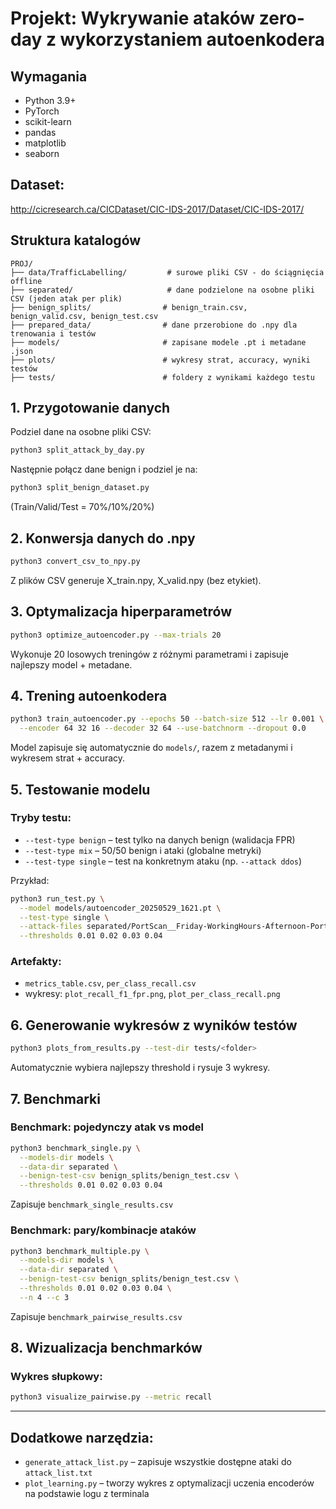 # Projekt: Wykrywanie ataków zero-day z wykorzystaniem autoenkodera

## Wymagania

* Python 3.9+
* PyTorch
* scikit-learn
* pandas
* matplotlib
* seaborn

## Dataset:

http://cicresearch.ca/CICDataset/CIC-IDS-2017/Dataset/CIC-IDS-2017/

## Struktura katalogów

```
PROJ/
├── data/TrafficLabelling/         # surowe pliki CSV - do ściągnięcia offline
├── separated/                     # dane podzielone na osobne pliki CSV (jeden atak per plik)
├── benign_splits/                # benign_train.csv, benign_valid.csv, benign_test.csv
├── prepared_data/                # dane przerobione do .npy dla trenowania i testów
├── models/                       # zapisane modele .pt i metadane .json
├── plots/                        # wykresy strat, accuracy, wyniki testów
├── tests/                        # foldery z wynikami każdego testu
```

## 1. Przygotowanie danych

Podziel dane na osobne pliki CSV:

```bash
python3 split_attack_by_day.py
```

Następnie połącz dane benign i podziel je na:

```bash
python3 split_benign_dataset.py
```

(Train/Valid/Test = 70%/10%/20%)

## 2. Konwersja danych do .npy

```bash
python3 convert_csv_to_npy.py
```

Z plików CSV generuje X\_train.npy, X\_valid.npy (bez etykiet).

## 3. Optymalizacja hiperparametrów

```bash
python3 optimize_autoencoder.py --max-trials 20
```

Wykonuje 20 losowych treningów z różnymi parametrami i zapisuje najlepszy model + metadane.


## 4. Trening autoenkodera

```bash
python3 train_autoencoder.py --epochs 50 --batch-size 512 --lr 0.001 \
  --encoder 64 32 16 --decoder 32 64 --use-batchnorm --dropout 0.0
```

Model zapisuje się automatycznie do `models/`, razem z metadanymi i wykresem strat + accuracy.


## 5. Testowanie modelu

### Tryby testu:

* `--test-type benign` – test tylko na danych benign (walidacja FPR)
* `--test-type mix` – 50/50 benign i ataki (globalne metryki)
* `--test-type single` – test na konkretnym ataku (np. `--attack ddos`)

Przykład:

```bash
python3 run_test.py \
  --model models/autoencoder_20250529_1621.pt \
  --test-type single \
  --attack-files separated/PortScan__Friday-WorkingHours-Afternoon-PortScan.csv \
  --thresholds 0.01 0.02 0.03 0.04
```

### Artefakty:

* `metrics_table.csv`, `per_class_recall.csv`
* wykresy: `plot_recall_f1_fpr.png`, `plot_per_class_recall.png`

## 6. Generowanie wykresów z wyników testów

```bash
python3 plots_from_results.py --test-dir tests/<folder> 
```

Automatycznie wybiera najlepszy threshold i rysuje 3 wykresy.

## 7. Benchmarki

### Benchmark: pojedynczy atak vs model

```bash
python3 benchmark_single.py \
  --models-dir models \
  --data-dir separated \
  --benign-test-csv benign_splits/benign_test.csv \
  --thresholds 0.01 0.02 0.03 0.04
```

Zapisuje `benchmark_single_results.csv`

### Benchmark: pary/kombinacje ataków

```bash
python3 benchmark_multiple.py \
  --models-dir models \
  --data-dir separated \
  --benign-test-csv benign_splits/benign_test.csv \
  --thresholds 0.01 0.02 0.03 0.04 \
  --n 4 --c 3
```

Zapisuje `benchmark_pairwise_results.csv`

## 8. Wizualizacja benchmarków


### Wykres słupkowy:

```bash
python3 visualize_pairwise.py --metric recall
```

---

## Dodatkowe narzędzia:

* `generate_attack_list.py` – zapisuje wszystkie dostępne ataki do `attack_list.txt`
* `plot_learning.py` – tworzy wykres z optymalizacji uczenia encoderów na podstawie logu z terminala
